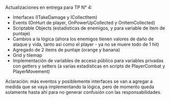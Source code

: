 Actualizaciones en entrega para TP N° 4:
- Interfaces (ITakeDamage y ICollectItem)
- Events (OnHurt de player, OnPowerUpCollected y OnItemCollected)
- Scriptable Objects (estadisticas de enemigos, y para variable de item de puntaje)
- Cambios a la lógica (ahora los enemigos tienen valores de daño de ataque y vida, tanto asi como el player - ya no se muere todo de 1 hit)
- Agregado de 2 items de puntaje (orange y banana)
- Grid y tilemap
- Implementación de variables de acceso público para variables privadas con getters y setters (a varias estadisticas en scripts de PlayerCombat y PlayerMovement)

Aclaración: más eventos y posiblemente interfaces se van a agregar a medida que se vaya implementando la lógica, pero de momento queda solamente hasta ahi para no generar confusión con las responsabilidades.
